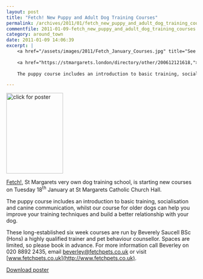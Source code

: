```yaml
---
layout: post
title: "Fetch! New Puppy and Adult Dog Training Courses"
permalink: /archives/2011/01/fetch_new_puppy_and_adult_dog_training_courses.html
commentfile: 2011-01-09-fetch_new_puppy_and_adult_dog_training_courses
category: around_town
date: 2011-01-09 14:06:39
excerpt: |
    <a href="/assets/images/2011/Fetch_January_Courses.jpg" title="See larger version of - click for poster"><img src="/assets/images/2011/Fetch_January_Courses_thumb.jpg" width="150" height="213" alt="click for poster" class="photo right" /></a>
    
    <a href="https://stmargarets.london/directory/other/200612121618,">Fetch!</a> St Margarets very own dog training school, is starting new courses on Tuesday 18<sup>th</sup> January at St Margarets Catholic Church Hall.
    
    The puppy course includes an introduction to basic training, socialisation and canine communication, whilst our course for older dogs can help you improve your training techniques and build a better relationship with your dog.

---
```


<a href="/assets/images/2011/Fetch_January_Courses.jpg" title="See larger version of - click for poster"><img src="/assets/images/2011/Fetch_January_Courses_thumb.jpg" width="150" height="213" alt="click for poster" class="photo right" /></a>

[Fetch!](/directory/other/200612121618), St Margarets very own dog training school, is starting new courses on Tuesday 18<sup>th</sup> January at St Margarets Catholic Church Hall.

The puppy course includes an introduction to basic training, socialisation and canine communication, whilst our course for older dogs can help you improve your training techniques and build a better relationship with your dog.

These long-established six week courses are run by Beverely Saucell BSc (Hons) a highly qualified trainer and pet behaviour counsellor. Spaces are limited, so please book in advance. For more information call Beverley on 020 8892 2435, email <beverley@fetchpets.co.uk> or visit [www.fetchpets.co.uk](http://www.fetchpets.co.uk).

<a href="/assets/images/2011/Fetch_January_Courses.pdf">Download poster</a>
